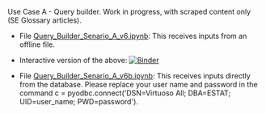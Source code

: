 Use Case A - Query builder. Work in progress, with scraped content only (SE Glossary articles).
* File [Query_Builder_Senario_A_v6.ipynb](Query_Builder_Senario_A_v6.ipynb): This receives inputs from an offline file.
* Interactive version of the above: [![Binder](https://mybinder.org/badge_logo.svg)](https://mybinder.org/v2/gh/KSpiliop/Query_builder/main?filepath=Query_Builder_Senario_A_v6.ipynb) 


* File [Query_Builder_Senario_A_v6b.ipynb](Query_Builder_Senario_A_v6b.ipynb): This receives inputs directly from the database. Please replace your user name and password in the command c = pyodbc.connect('DSN=Virtuoso All; DBA=ESTAT; UID=user_name; PWD=password'). 

